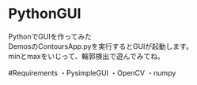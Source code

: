 # PythonGUI

PythonでGUIを作ってみた<br>
DemosのContoursApp.pyを実行するとGUIが起動します。<br>
minとmaxをいじって、輪郭検出で遊んでみてね。<br>

#Requirements
・PysimpleGUI
・OpenCV
・numpy
